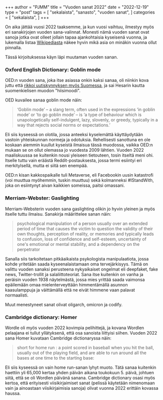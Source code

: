 +++
author = "PJMM"
title = "Vuoden sanat 2022"
date = "2022-12-19"
type = "post"
tags = [
    "sekalaista",
    "sanasto",
    "vuoden sanat",
    ]
categories = [
    "sekalaista",
]
+++

On aika jättää vuosi 2022 taaksemme, ja kun vuosi vaihtuu, ilmestyy myös eri sanakirjojen vuoden sana-valinnat. Monesti nämä vuoden sanat ovat sanoja jotka ovat olleet jollain tapaa ajankohtaisia kyseisenä vuonna, ja lukemalla listaa [Wikipediasta](https://en.wikipedia.org/wiki/Word_of_the_year) näkee hyvin mikä asia on minäkin vuonna ollut pinnalla. 

Tässä kirjoituksessa käyn läpi muutaman vuoden sanan.

### Oxford English Dictionary: Goblin mode
OED:n vuoden sana, joka itse asiassa onkin kaksi sanaa, oli niinkin kova juttu että [rikkoi uutiskynnyksen myös Suomessa](https://www.hs.fi/kulttuuri/art-2000009245966.html), ja sai Hesarin kautta suomenkielisen muodon "hiisimoodi".

OED kuvailee sanaa goblin mode näin:
>‘Goblin mode’ – a slang term, often used in the expressions ‘in goblin mode’ or ‘to go goblin mode’ – is ‘a type of behaviour which is unapologetically self-indulgent, lazy, slovenly, or greedy, typically in a way that rejects social norms or expectations.’

Eli siis kyseessä on olotila, jossa anteeksi kyselemättä käyttäydytään vastoin yhteiskunnan normeja ja odotuksia. Rehellisesti sanottuna en ole koskaan aiemmin kuullut kyseistä ilmaisua tässä muodossa, vaikka OED:n mukaan se on ollut olemassa jo vuodesta 2009 lähtien. Vuoden 2022 maaliskuussa se kuitenkin nousi yleiseen tietouteen, tosin itseltä meni ohi. Itselle tuttu vain eräästä Reddit-postauksesta, jossa termi esiintyi eri merkitylsellä, mutta ei siitä sen enempää.

OED:n kisan kakkospaikalle tuli Metaverse, eli Facebookin uusin katastrofi (voi muuttua myöhemmin, tuskin muuttuu) sekä kolmanneksi #IStandWith, joka on esiintynyt aivan kaikkien someissa, paitsi omassani.

### Merriam-Webster: Gaslighting
Merriam-Websterin vuoden sana gaslighting olikin jo hyvin yleinen ja myös itselle tuttu ilmaisu. Sanakirja määrittelee sanan näin:
>psychological manipulation of a person usually over an extended period of time that causes the victim to question the validity of their own thoughts, perception of reality, or memories and typically leads to confusion, loss of confidence and self-esteem, uncertainty of one's emotional or mental stability, and a dependency on the perpetrator

Sanalla siis tarkoitetaan pitkäaikaista psykologista manipulaatiota, jossa kohde yritetään saada kyseenalaistamaan oma tervejärkisyys. Tämä on valittu vuoden sanaksi perusteena nykyaikaiset ongelmat eli deepfaket, fake news, Twitter-trollit ja salaliittoteoriat. Sana itse kuitenkin on vanha ja peräisin vuoden 1938 näytelmästä, jossa mies yrittää saada vaimonsa epäilemään omaa mielenterveyttään himmentämällä asunnon kaasulamppuja ja väittämällä että ne eivät himmene vaan palavat normaalisti.

Muut menestyneet sanat olivat oligarch, omicron ja codify. 

### Cambridge dictionary: Homer
Wordle oli myös vuoden 2022 kovimpia pelihittejä, ja kovana Wordlen pelaajana ei tullut yllätyksenä, että osa sanoista liittyisi siihen. Vuoden 2022 sana Homer kuvataan Cambridge dictionaryssa näin:
>short for home run : a point scored in baseball when you hit the ball, usually out of the playing field, and are able to run around all the bases at one time to the starting base:

Eli siis kyseessä on vain home run-sanan lyhyt muoto. Tätä sanaa kuitenkin haettiin yli 65,000 kertaa yhden päivän aikana toukokuun 5. päivä, johtuen siitä, että se oli Wordlen päivänä sanana. Cambridge dictionary osasi myös kertoa, että erityisesti viisikirjaimiset sanat (pelissä käytetään nimenomaan vain ja ainoastaan viisikirjaimisia sanoja) olivat vuonna 2022 erittäin kovassa haussa. 